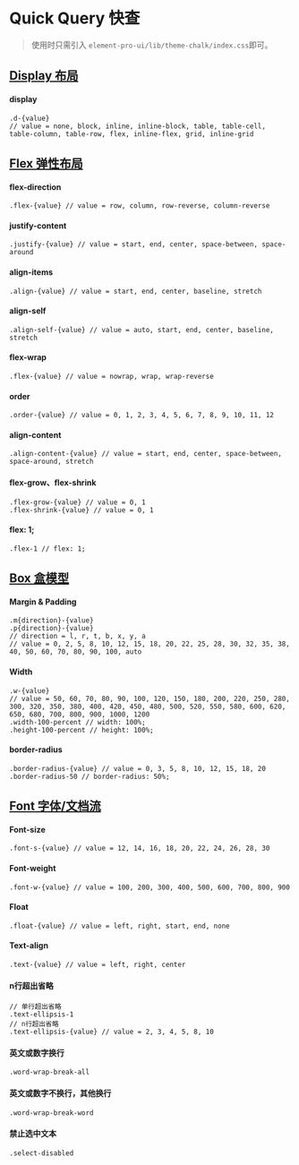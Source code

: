 # Quick Query 快查

> 使用时只需引入 `element-pro-ui/lib/theme-chalk/index.css`即可。

<!-- ## [Color 颜色](/common-style/color.html)

```
/* 文字/背景 颜色
color = red, pink,  pink,  pink,  pink,  pink,  pink,  pink,  pink,  pink,
        red, pink,  pink,  pink,  pink,  pink,  pink,  pink,  pink,  pink,
*/
.text-{color} // 主色
.text-{color}-light-{n} // 亮色 n = 1,2,3,4,5
.text-{color}-darken-{n} // 暗色 n = 1,2,3,4
.text-{color}-accent-{n} // 强调色 n = 1,2,3,4
.bg-{color}
.bg-{color}-light-{n}
.bg-{color}-darken-{n}
.bg-{color}-accent-{n}
``` -->

## [Display 布局](/common-style/display.html)     

#### display

```
.d-{value}
// value = none, block, inline, inline-block, table, table-cell, table-column, table-row, flex, inline-flex, grid, inline-grid
```
## [Flex 弹性布局](/common-style/display.html#flex-主轴-方向)
#### flex-direction
```
.flex-{value} // value = row, column, row-reverse, column-reverse
```
#### justify-content
```
.justify-{value} // value = start, end, center, space-between, space-around
```
#### align-items
```
.align-{value} // value = start, end, center, baseline, stretch
```
#### align-self
```
.align-self-{value} // value = auto, start, end, center, baseline, stretch
```
#### flex-wrap
```
.flex-{value} // value = nowrap, wrap, wrap-reverse
```
#### order
```
.order-{value} // value = 0, 1, 2, 3, 4, 5, 6, 7, 8, 9, 10, 11, 12
```
#### align-content
```
.align-content-{value} // value = start, end, center, space-between, space-around, stretch
```
#### flex-grow、flex-shrink
```
.flex-grow-{value} // value = 0, 1
.flex-shrink-{value} // value = 0, 1
```
#### flex: 1;
```
.flex-1 // flex: 1;
```

## [Box 盒模型](/common-style/box.html#box-盒模型)

#### Margin & Padding
```
.m{direction}-{value}
.p{direction}-{value}
// direction = l, r, t, b, x, y, a
// value = 0, 2, 5, 8, 10, 12, 15, 18, 20, 22, 25, 28, 30, 32, 35, 38, 40, 50, 60, 70, 80, 90, 100, auto
```
#### Width
```
.w-{value}
// value = 50, 60, 70, 80, 90, 100, 120, 150, 180, 200, 220, 250, 280, 300, 320, 350, 380, 400, 420, 450, 480, 500, 520, 550, 580, 600, 620, 650, 680, 700, 800, 900, 1000, 1200
.width-100-percent // width: 100%;
.height-100-percent // height: 100%;
```
#### border-radius
```
.border-radius-{value} // value = 0, 3, 5, 8, 10, 12, 15, 18, 20
.border-radius-50 // border-radius: 50%;
```
## [Font 字体/文档流](/common-style/font.html#font-字体-文档流)

#### Font-size
```
.font-s-{value} // value = 12, 14, 16, 18, 20, 22, 24, 26, 28, 30
```
#### Font-weight
```
.font-w-{value} // value = 100, 200, 300, 400, 500, 600, 700, 800, 900
```
#### Float
```
.float-{value} // value = left, right, start, end, none
```
#### Text-align
```
.text-{value} // value = left, right, center
```
#### n行超出省略
```
// 单行超出省略
.text-ellipsis-1
// n行超出省略
.text-ellipsis-{value} // value = 2, 3, 4, 5, 8, 10
```
#### 英文或数字换行
```
.word-wrap-break-all
```
#### 英文或数字不换行，其他换行
```
.word-wrap-break-word
```
#### 禁止选中文本
```
.select-disabled
```